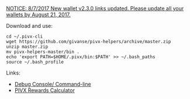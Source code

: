 [NOTICE: 8/7/2017 New wallet v2.3.0 links updated. Please update all your wallets by August 21, 2017.](https://pivx.org/get-pivx/wallet/)

Download and use:

```
cd ~/.pivx-cli
wget https://github.com/givanse/pivx-helpers/archive/master.zip
unzip master.zip
mv pivx-helpers-master/bin .
echo 'export PATH=$HOME/.pivx/bin:$PATH' >> ~/.bash_paths
source ~/.bash_profile
```

Links:
 - [Debug Console/ Command-line](https://pivx.freshdesk.com/support/solutions/articles/30000020865-debug-console-command-line)
 - [PIVX Rewards Calculator](http://pivx.cryptonode.co/)
